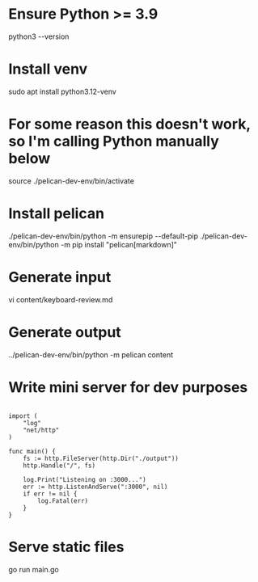 # Ensure Python >= 3.9
python3 --version

# Install venv
sudo apt install python3.12-venv

# For some reason this doesn't work, so I'm calling Python manually below
source ./pelican-dev-env/bin/activate

# Install pelican
./pelican-dev-env/bin/python -m ensurepip --default-pip
./pelican-dev-env/bin/python -m pip install "pelican[markdown]"

# Generate input
vi content/keyboard-review.md

# Generate output
../pelican-dev-env/bin/python -m pelican content

# Write mini server for dev purposes

```package main

import (
	"log"
	"net/http"
)

func main() {
	fs := http.FileServer(http.Dir("./output"))
	http.Handle("/", fs)

	log.Print("Listening on :3000...")
	err := http.ListenAndServe(":3000", nil)
	if err != nil {
		log.Fatal(err)
	}
}
```
# Serve static files
go run main.go
